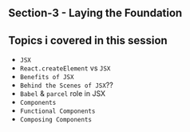 
## Section-3 - Laying the Foundation

## Topics i covered in this session

- `JSX`
- `React.createElement` vs `JSX`
- `Benefits of JSX`
- `Behind the Scenes of JSX`??
- `Babel` & `parcel` role in JSX
- `Components`
- `Functional Components`
- `Composing Components`

